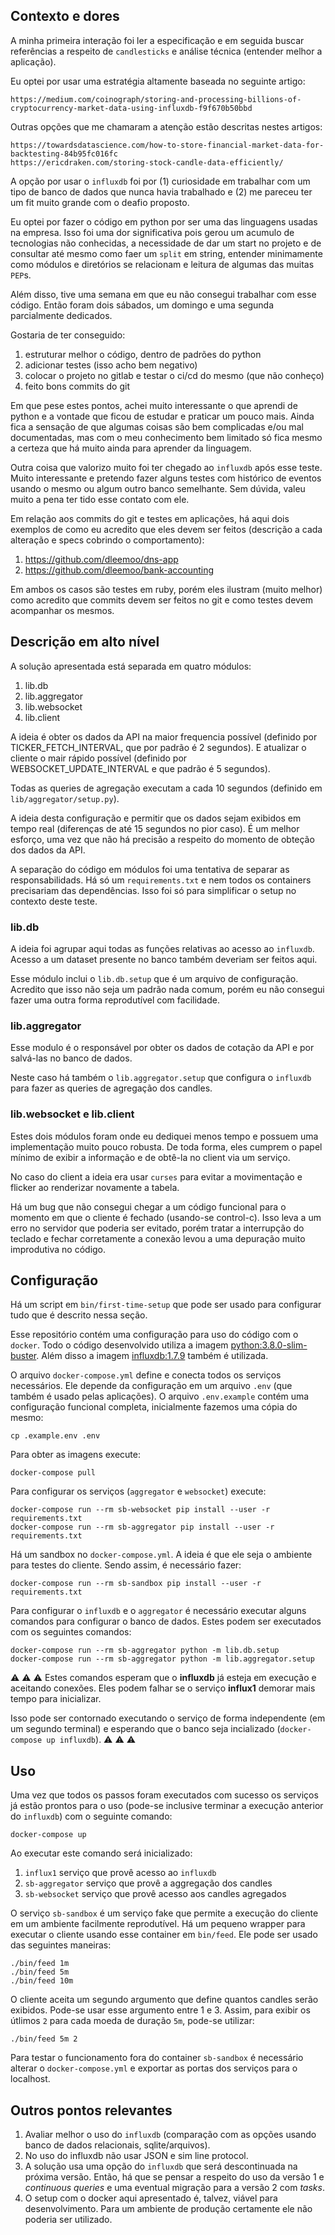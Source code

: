 ## Contexto e dores

A minha primeira interação foi ler a especificação e em seguida buscar
referências a respeito de `candlesticks` e análise técnica (entender melhor a
aplicação).

Eu optei por usar uma estratégia altamente baseada no seguinte artigo:

```
https://medium.com/coinograph/storing-and-processing-billions-of-cryptocurrency-market-data-using-influxdb-f9f670b50bbd
```

Outras opções que me chamaram a atenção estão descritas nestes artigos:

```
https://towardsdatascience.com/how-to-store-financial-market-data-for-backtesting-84b95fc016fc
https://ericdraken.com/storing-stock-candle-data-efficiently/
```

A opção por usar o `influxdb` foi por (1) curiosidade em trabalhar com um tipo
de banco de dados que nunca havia trabalhado e (2) me pareceu ter um fit muito
grande com o deafio proposto.

Eu optei por fazer o código em python por ser uma das linguagens usadas na
empresa. Isso foi uma dor significativa pois gerou um acumulo de tecnologias
não conhecidas, a necessidade de dar um start no projeto e de consultar até
mesmo como faer um `split` em string, entender minimamente como módulos e
diretórios se relacionam e leitura de algumas das muitas `PEP`s.

Além disso, tive uma semana em que eu não consegui trabalhar com esse código.
Então foram dois sábados, um domingo e uma segunda parcialmente dedicados.

Gostaria de ter conseguido:

1. estruturar melhor o código, dentro de padrões do python
2. adicionar testes (isso acho bem negativo)
3. colocar o projeto no gitlab e testar o ci/cd do mesmo (que não conheço)
4. feito bons commits do git

Em que pese estes pontos, achei muito interessante o que aprendi de python e a
vontade que ficou de estudar e praticar um pouco mais. Ainda fica a sensação de
que algumas coisas são bem complicadas e/ou mal documentadas, mas com o meu
conhecimento bem limitado só fica mesmo a certeza que há muito ainda para
aprender da linguagem.

Outra coisa que valorizo muito foi ter chegado ao `influxdb` após esse teste.
Muito interessante e pretendo fazer alguns testes com histórico de eventos
usando o mesmo ou algum outro banco semelhante. Sem dúvida, valeu muito a pena
ter tido esse contato com ele.

Em relação aos commits do git e testes em aplicações, há aqui dois exemplos de
como eu acredito que eles devem ser feitos (descrição a cada alteração e specs
cobrindo o comportamento):

1. https://github.com/dleemoo/dns-app
2. https://github.com/dleemoo/bank-accounting

Em ambos os casos são testes em ruby, porém eles ilustram (muito melhor) como
acredito que commits devem ser feitos no git e como testes devem acompanhar os
mesmos.

## Descrição em alto nível

A solução apresentada está separada em quatro módulos:

1. lib.db
2. lib.aggregator
3. lib.websocket
4. lib.client

A ideia é obter os dados da API na maior frequencia possível (definido por
TICKER_FETCH_INTERVAL, que por padrão é 2 segundos). E atualizar o cliente o
mair rápido possível (definido por WEBSOCKET_UPDATE_INTERVAL e que padrão é 5
segundos).

Todas as queries de agregação executam a cada 10 segundos (definido em
`lib/aggregator/setup.py`).

A ideia desta configuração e permitir que os dados sejam exibidos em tempo real
(diferenças de até 15 segundos no pior caso). É um melhor esforço, uma vez que
não há precisão a respeito do momento de obteção dos dados da API.

A separação do código em módulos foi uma tentativa de separar as
responsabilidads. Há só um `requirements.txt` e nem todos os containers
precisariam das dependências. Isso foi só para simplificar o setup no contexto
deste teste.

### lib.db

A ideia foi agrupar aqui todas as funções relativas ao acesso ao `influxdb`.
Acesso a um dataset presente no banco também deveriam ser feitos aqui.

Esse módulo inclui o `lib.db.setup` que é um arquivo de configuração. Acredito
que isso não seja um padrão nada comum, porém eu não consegui fazer uma outra
forma reprodutível com facilidade.

### lib.aggregator

Esse modulo é o responsável por obter os dados de cotação da API e por
salvá-las no banco de dados.

Neste caso há também o `lib.aggregator.setup` que configura o `influxdb` para
fazer as queries de agregação dos candles.

### lib.websocket e lib.client

Estes dois módulos foram onde eu dediquei menos tempo e possuem uma
implementação muito pouco robusta. De toda forma, eles cumprem o papel mínimo
de exibir a informação e de obtê-la no client via um serviço.

No caso do client a ideia era usar `curses` para evitar a movimentação e
flicker ao renderizar novamente a tabela.

Há um bug que não consegui chegar a um código funcional para o momento em que o
cliente é fechado (usando-se control-c). Isso leva a um erro no servidor que
poderia ser evitado, porém tratar a interrupção do teclado e fechar
corretamente a conexão levou a uma depuração muito improdutiva no código.

## Configuração

Há um script em `bin/first-time-setup` que pode ser usado para configurar tudo
que é descrito nessa seção.

Esse repositório contém uma configuração para uso do código com o `docker`.
Todo o código desenvolvido utiliza a imagem
[python:3.8.0-slim-buster](https://github.com/docker-library/python/blob/0b1fb9529c79ea85b8c80ff3dd85a32a935b0346/3.8/buster/slim/Dockerfile).
Além disso a imagem
[influxdb:1.7.9](https://github.com/influxdata/influxdata-docker/blob/d80e739adbe01bb2f0cb3db77da3ded6c1556d15/influxdb/1.7/Dockerfile)
também é utilizada.

O arquivo `docker-compose.yml` define e conecta todos os serviços necessários.
Ele depende da configuração em um arquivo `.env` (que também é usado pelas
aplicações). O arquivo `.env.example` contém uma configuração funcional
completa, inicialmente fazemos uma cópia do mesmo:

```
cp .example.env .env
```

Para obter as imagens execute:

```
docker-compose pull
```

Para configurar os serviços (`aggregator` e `websocket`) execute:

```
docker-compose run --rm sb-websocket pip install --user -r requirements.txt
docker-compose run --rm sb-aggregator pip install --user -r requirements.txt
```

Há um sandbox no `docker-compose.yml`. A ideia é que ele seja o ambiente para
testes do cliente. Sendo assim, é necessário fazer:

```
docker-compose run --rm sb-sandbox pip install --user -r requirements.txt
```

Para configurar o `influxdb` e o `aggregator` é necessário executar alguns
comandos para configurar o banco de dados. Estes podem ser executados com os
seguintes comandos:

```
docker-compose run --rm sb-aggregator python -m lib.db.setup
docker-compose run --rm sb-aggregator python -m lib.aggregator.setup
```

:warning: :warning: :warning:
Estes comandos esperam que o **influxdb** já esteja em execução e aceitando
conexões. Eles podem falhar se o serviço **influx1** demorar mais tempo para
inicializar.

Isso pode ser contornado executando o serviço de forma independente (em um
segundo terminal) e esperando que o banco seja incializado (`docker-compose up
influxdb`).
:warning: :warning: :warning:

## Uso

Uma vez que todos os passos foram executados com sucesso os serviços já estão
prontos para o uso (pode-se inclusive terminar a execução anterior do
`influxdb`) com o seguinte comando:

```
docker-compose up
```

Ao executar este comando será inicializado:

1. `influx1` serviço que provê acesso ao `influxdb`
2. `sb-aggregator` serviço que provê a aggregação dos candles
3. `sb-websocket` serviço que provê acesso aos candles agregados

O serviço `sb-sandbox` é um serviço fake que permite a execução do cliente em
um ambiente facilmente reprodutível. Há um pequeno wrapper para executar o
cliente usando esse container em `bin/feed`. Ele pode ser usado das seguintes
maneiras:

```
./bin/feed 1m
./bin/feed 5m
./bin/feed 10m
```

O cliente aceita um segundo argumento que define quantos candles serão
exibidos.  Pode-se usar esse argumento entre 1 e 3. Assim, para exibir os
útlimos `2` para cada moeda de duração `5m`, pode-se utilizar:

```
./bin/feed 5m 2
```

Para testar o funcionamento fora do container `sb-sandbox` é necessário alterar
o `docker-compose.yml` e exportar as portas dos serviços para o localhost.

## Outros pontos relevantes

1. Avaliar melhor o uso do `influxdb` (comparação com as opções usando banco de
   dados relacionais, sqlite/arquivos).
2. No uso do influxdb não usar JSON e sim line protocol.
3. A solução usa uma opção do `influxdb` que será descontinuada na próxima
   versão. Então, há que se pensar a respeito do uso da versão 1 e *continuous
   queries* e uma eventual migração para a versão 2 com *tasks*.
4. O setup com o docker aqui apresentado é, talvez, viável para
   desenvolvimento. Para um ambiente de produção certamente ele não poderia ser
   utilizado.
